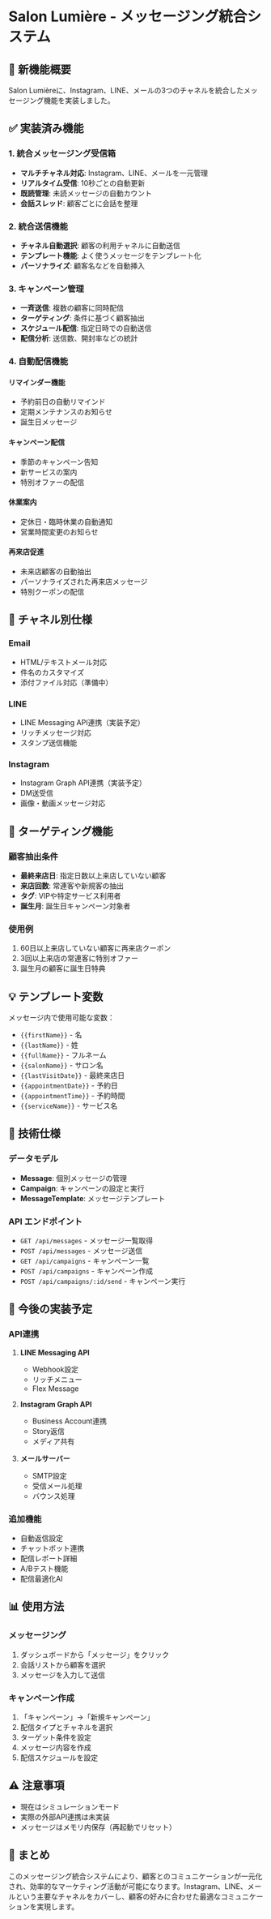 # Salon Lumière - メッセージング統合システム

## 🚀 新機能概要

Salon Lumièreに、Instagram、LINE、メールの3つのチャネルを統合したメッセージング機能を実装しました。

## ✅ 実装済み機能

### 1. 統合メッセージング受信箱
- **マルチチャネル対応**: Instagram、LINE、メールを一元管理
- **リアルタイム受信**: 10秒ごとの自動更新
- **既読管理**: 未読メッセージの自動カウント
- **会話スレッド**: 顧客ごとに会話を整理

### 2. 統合送信機能
- **チャネル自動選択**: 顧客の利用チャネルに自動送信
- **テンプレート機能**: よく使うメッセージをテンプレート化
- **パーソナライズ**: 顧客名などを自動挿入

### 3. キャンペーン管理
- **一斉送信**: 複数の顧客に同時配信
- **ターゲティング**: 条件に基づく顧客抽出
- **スケジュール配信**: 指定日時での自動送信
- **配信分析**: 送信数、開封率などの統計

### 4. 自動配信機能

#### リマインダー機能
- 予約前日の自動リマインド
- 定期メンテナンスのお知らせ
- 誕生日メッセージ

#### キャンペーン配信
- 季節のキャンペーン告知
- 新サービスの案内
- 特別オファーの配信

#### 休業案内
- 定休日・臨時休業の自動通知
- 営業時間変更のお知らせ

#### 再来店促進
- 未来店顧客の自動抽出
- パーソナライズされた再来店メッセージ
- 特別クーポンの配信

## 📱 チャネル別仕様

### Email
- HTML/テキストメール対応
- 件名のカスタマイズ
- 添付ファイル対応（準備中）

### LINE
- LINE Messaging API連携（実装予定）
- リッチメッセージ対応
- スタンプ送信機能

### Instagram
- Instagram Graph API連携（実装予定）
- DM送受信
- 画像・動画メッセージ対応

## 🎯 ターゲティング機能

### 顧客抽出条件
- **最終来店日**: 指定日数以上来店していない顧客
- **来店回数**: 常連客や新規客の抽出
- **タグ**: VIPや特定サービス利用者
- **誕生月**: 誕生日キャンペーン対象者

### 使用例
1. 60日以上来店していない顧客に再来店クーポン
2. 3回以上来店の常連客に特別オファー
3. 誕生月の顧客に誕生日特典

## 💡 テンプレート変数

メッセージ内で使用可能な変数：
- `{{firstName}}` - 名
- `{{lastName}}` - 姓
- `{{fullName}}` - フルネーム
- `{{salonName}}` - サロン名
- `{{lastVisitDate}}` - 最終来店日
- `{{appointmentDate}}` - 予約日
- `{{appointmentTime}}` - 予約時間
- `{{serviceName}}` - サービス名

## 🔧 技術仕様

### データモデル
- **Message**: 個別メッセージの管理
- **Campaign**: キャンペーンの設定と実行
- **MessageTemplate**: メッセージテンプレート

### API エンドポイント
- `GET /api/messages` - メッセージ一覧取得
- `POST /api/messages` - メッセージ送信
- `GET /api/campaigns` - キャンペーン一覧
- `POST /api/campaigns` - キャンペーン作成
- `POST /api/campaigns/:id/send` - キャンペーン実行

## 🚧 今後の実装予定

### API連携
1. **LINE Messaging API**
   - Webhook設定
   - リッチメニュー
   - Flex Message

2. **Instagram Graph API**
   - Business Account連携
   - Story返信
   - メディア共有

3. **メールサーバー**
   - SMTP設定
   - 受信メール処理
   - バウンス処理

### 追加機能
- 自動返信設定
- チャットボット連携
- 配信レポート詳細
- A/Bテスト機能
- 配信最適化AI

## 📊 使用方法

### メッセージング
1. ダッシュボードから「メッセージ」をクリック
2. 会話リストから顧客を選択
3. メッセージを入力して送信

### キャンペーン作成
1. 「キャンペーン」→「新規キャンペーン」
2. 配信タイプとチャネルを選択
3. ターゲット条件を設定
4. メッセージ内容を作成
5. 配信スケジュールを設定

## ⚠️ 注意事項

- 現在はシミュレーションモード
- 実際の外部API連携は未実装
- メッセージはメモリ内保存（再起動でリセット）

## 🎉 まとめ

このメッセージング統合システムにより、顧客とのコミュニケーションが一元化され、効率的なマーケティング活動が可能になります。Instagram、LINE、メールという主要なチャネルをカバーし、顧客の好みに合わせた最適なコミュニケーションを実現します。